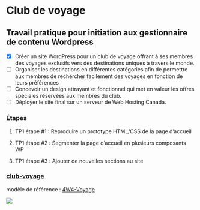 # Club de voyage

## Travail pratique pour initiation aux gestionnaire de contenu Wordpress

- [x] Créer un site WordPress pour un club de voyage offrant à ses membres des voyages exclusifs vers des destinations uniques à travers le monde.
- [ ] Organiser les destinations en différentes catégories afin de permettre aux membres de rechercher facilement des voyages en fonction de leurs préférences
- [ ] Concevoir un design attrayant et fonctionnel qui met en valeur les offres spéciales réservées aux membres du club.
- [ ] Déployer le site final sur un serveur de Web Hosting Canada.

### Étapes

1. TP1 étape #1 : Reproduire un prototype HTML/CSS de la page d’accueil

2. TP1 étape #2 : Segmenter la page d’accueil en plusieurs composants WP

3. TP1 étape #3 : Ajouter de nouvelles sections au site

### [club-voyage](https://tekgeekdev.github.io/wp-club-de-voyage/)



modèle de référence : [4W4-Voyage](https://eddytuto.github.io/h25-4w4-gr1/)

![](assets/images/exemple-maquette.png)
